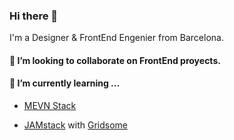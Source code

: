 ### Hi there 👋

I'm a Designer & FrontEnd Engenier from Barcelona.



#### 👯 I’m looking to collaborate on FrontEnd proyects. 

#### 🌱 I’m currently learning ...

- [MEVN Stack](https://www.geeksforgeeks.org/what-is-mevn-stack/)

- [JAMstack](https://jamstack.org/what-is-jamstack/) with [Gridsome](https://gridsome.org/)

<!--
**terremotoBCN/terremotoBCN** is a ✨ _special_ ✨ repository because its `README.md` (this file) appears on your GitHub profile.

Here are some ideas to get you started:

- 🔭 I’m currently working on ...
- 🌱 I’m currently learning ...
- 👯 I’m looking to collaborate on ...
- 🤔 I’m looking for help with ...
- 💬 Ask me about ...
- 📫 How to reach me: ...
- 😄 Pronouns: ...
- ⚡ Fun fact: ...
-->
